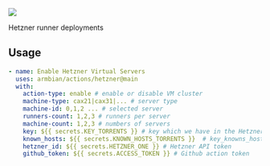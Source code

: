 <p align="left"><img src="https://www.versio.io/img/supported-technology/hetzner-cloud.svg"></p
<h1>Hetzner runner deployments</h1>

## Usage

```yaml
- name: Enable Hetzner Virtual Servers
  uses: armbian/actions/hetzner@main
  with:
    action-type: enable # enable or disable VM cluster
    machine-type: cax21|cax31|... # server type
    machine-id: 0,1,2 ... # selected server
    runners-count: 1,2,3 # runners per server
    machine-count: 1,2,3 # numbers of servers
    key: ${{ secrets.KEY_TORRENTS }} # key which we have in the Hetzner API
    known_hosts: ${{ secrets.KNOWN_HOSTS_TORRENTS }}  # key_knowns_hosts which we have in the Hetzner API
    hetzner_id: ${{ secrets.HETZNER_ONE }} # Hetzner API token
    github_token: ${{ secrets.ACCESS_TOKEN }} # Github action token

```
